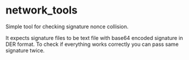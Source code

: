 # network\_tools
Simple tool for checking signature nonce collision. 

It expects signature files to be text file with base64 encoded signature in DER format. To check if everything works correctly you can pass same signature twice.
